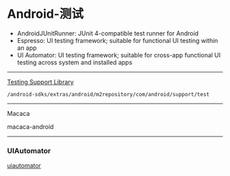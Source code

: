 # Android-测试

- AndroidJUnitRunner: JUnit 4-compatible test runner for Android
- Espresso: UI testing framework; suitable for functional UI testing within an app
- UI Automator: UI testing framework; suitable for cross-app functional UI testing across system and installed apps

- - -

[Testing Support Library](http://developer.android.com/intl/zh-cn/tools/testing-support-library/index.html)

`/android-sdks/extras/android/m2repository/com/android/support/test`

- - -

Macaca

macaca-android

- - -

### UIAutomator

[uiautomator](https://xudafeng.github.io/java_inheritance/uiautomator.html)
